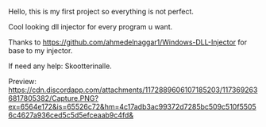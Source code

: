 Hello, this is my first project so everything is not perfect.




Cool looking dll injector for every program u want.




Thanks to https://github.com/ahmedelnaggar1/Windows-DLL-Injector for base to my injector.



If need any help: Skootterinalle.



Preview:
https://cdn.discordapp.com/attachments/1172889606107185203/1173692636817805382/Capture.PNG?ex=6564e172&is=65526c72&hm=4c17adb3ac99372d7285bc509c510f55056c4627a936ced5c5d5efceaab9c4fd&
